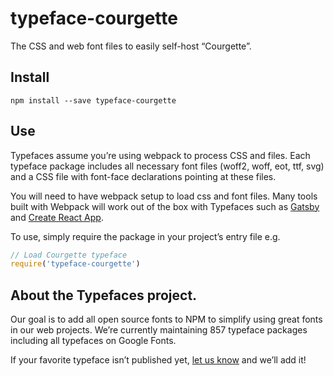 
# typeface-courgette

The CSS and web font files to easily self-host “Courgette”.

## Install

`npm install --save typeface-courgette`

## Use

Typefaces assume you’re using webpack to process CSS and files. Each typeface
package includes all necessary font files (woff2, woff, eot, ttf, svg) and
a CSS file with font-face declarations pointing at these files.

You will need to have webpack setup to load css and font files. Many tools built
with Webpack will work out of the box with Typefaces such as [Gatsby](https://github.com/gatsbyjs/gatsby)
and [Create React App](https://github.com/facebookincubator/create-react-app).

To use, simply require the package in your project’s entry file e.g.

```javascript
// Load Courgette typeface
require('typeface-courgette')
```

## About the Typefaces project.

Our goal is to add all open source fonts to NPM to simplify using great fonts in
our web projects. We’re currently maintaining 857 typeface packages
including all typefaces on Google Fonts.

If your favorite typeface isn’t published yet, [let us know](https://github.com/KyleAMathews/typefaces)
and we’ll add it!
